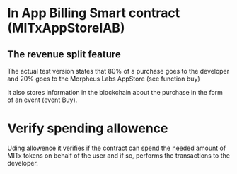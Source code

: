 # In App Billing Smart contract (MITxAppStoreIAB)

 ## The revenue split feature
 
 The actual test version states that 80% of a purchase goes to the developer and 20% goes to the Morpheus Labs AppStore (see function buy)
 
 It also stores information in the blockchain about the purchase in the form of an event (event Buy).

 # Verify spending allowence
 Uding allowence it verifies if the contract can spend the needed amount of MITx tokens on behalf of the user and if so, performs the transactions to the developer.